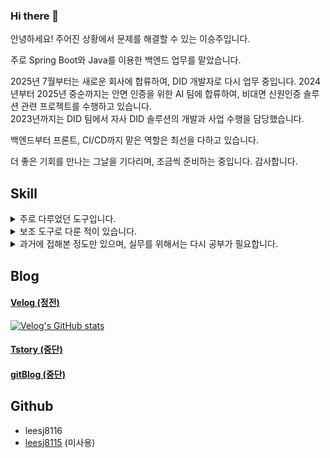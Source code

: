 ### Hi there 👋
안녕하세요! 주어진 상황에서 문제를 해결할 수 있는 이승주입니다.  

주로 Spring Boot와 Java를 이용한 백엔드 업무를 맡았습니다.

2025년 7월부터는 새로운 회사에 합류하여, DID 개발자로 다시 업무 중입니다.
2024년부터 2025년 중순까지는 안면 인증을 위한 AI 팀에 합류하여,  비대면 신원인증 솔루션 관련 프로젝트를 수행하고 있습니다.  
2023년까지는 DID 팀에서 자사 DID 솔루션의 개발과 사업 수행을 담당했습니다.

백엔드부터 프론트, CI/CD까지 맡은 역할은 최선을 다하고 있습니다.

더 좋은 기회를 만나는 그날을 기다리며, 조금씩 준비하는 중입니다.
감사합니다.

## Skill
<details>
  <summary>
    주로 다루었던 도구입니다.
  </summary>
  Java, Spring Boot (with JPA, Mybatis)
</details>

<details>
  <summary>
    보조 도구로 다룬 적이 있습니다.
  </summary>
  Typescript, React (with react-Query), SQL&DB(MariaDB, PostgreSQL)
</details>

<details>
  <summary>
    과거에 접해본 정도만 있으며, 실무를 위해서는 다시 공부가 필요합니다.
  </summary>
  C++, MFC, C#, WPF, Android, OpenCV(영상처리), Kotlin, 머신러닝(Python, Tensorflow, Pytorch)
</details>

## Blog
#### [Velog (정전)](https://velog.io/@leesj8116)
[![Velog's GitHub stats](https://velog-readme-stats.vercel.app/api?name=leesj8116)](https://velog.io/@leesj8116)  

#### [Tstory (중단)](https://solu8115.tistory.com/)
#### [gitBlog (중단)](https://leesj8116.github.io/)

## Github
- leesj8116
- [leesj8115](https://github.com/leesj8115) (미사용)

<!--
**leesj8116/leesj8116** is a ✨ _special_ ✨ repository because its `README.md` (this file) appears on your GitHub profile.

Here are some ideas to get you started:

- 🔭 I’m currently working on ...
- 🌱 I’m currently learning ...
- 👯 I’m looking to collaborate on ...
- 🤔 I’m looking for help with ...
- 💬 Ask me about ...
- 📫 How to reach me: ...
- 😄 Pronouns: ...
- ⚡ Fun fact: ...
-->
